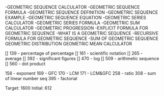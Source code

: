 -GEOMETRIC SEQUENCE CALCULATOR
-GEOMETRIC SEQUENCE FORMULA
-GEOMETRIC SEQUENCE DEFINITION
-GEOMETRIC SEQUENCE EXAMPLE
-GEOMETRIC SEQUENCE EQUATION
-GEOMETRIC SERIES CALCULATOR
-GEOMETRIC SERIES FORMULA
-GEOMETRIC SUM CALCULATOR
-GEOMETRIC PROGRESSION
-EXPLICIT FORMULA FOR GEOMETRIC SEQUENCE
-WHAT IS A GEOMETRIC SEQUENCE
-RECURSIVE FORMULA FOR GEOMETRIC SEQUENCE
-SUM OF GEOMETRIC SEQUENCE
GEOMETRIC DISTRIBUTION
GEOMETRIC MEAN CALCULATOR

[] 139 - percentage of percentage
[] 161 - scientific notation
[] 265 - average
[] 392 - significant figures
[] 470 - log
[] 509 - arithmetic sequence
[] 560 - dot product


158 - exponent 
169 - GFC 
170 - LCM
171 - LCM&GFC
258 - ratio
308 - sum of linear number seq
395 - factorial


Target: 1600
Initial: 612
